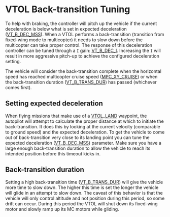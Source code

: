 # VTOL Back-transition Tuning

To help with braking, the controller will pitch up the vehicle if the current deceleration is below what is set in expected deceleration ([VT_B_DEC_MSS](../advanced_config/parameter_reference.md#VT_B_DEC_MSS)). When a VTOL performs a back-transition (transition from fixed-wing mode to multicopter) it needs to slow down before the multicopter can take proper control. The response of this deceleration controller can be tuned through a `I` gain: [VT_B_DEC_I](../advanced_config/parameter_reference.md#VT_B_DEC_I). Increasing the `I` will result in more aggressive pitch-up to achieve the configured deceleration setting.

The vehicle will consider the back-transition complete when the horizontal speed has reached multicopter cruise speed ([MPC_XY_CRUISE](../advanced_config/parameter_reference.md#MPC_XY_CRUISE)) or when the back-transition duration ([VT_B_TRANS_DUR](../advanced_config/parameter_reference.md#VT_B_TRANS_DUR)) has passed (whichever comes first).

## Setting expected deceleration

When flying missions that make use of a [VTOL_LAND](https://mavlink.io/en/messages/common.html#MAV_CMD_NAV_VTOL_LAND) waypoint, the autopilot will attempt to calculate the proper distance at which to initiate the back-transition. It does this by looking at the current velocity (comparable to ground speed) and the expected deceleration. To get the vehicle to come out of back-transition very close to its landing point you can tune the expected deceleration ([VT_B_DEC_MSS](../advanced_config/parameter_reference.md#VT_B_DEC_MSS)) parameter. Make sure you have a large enough back-transition duration to allow the vehicle to reach its intended position before this timeout kicks in.

## Back-transition duration

Setting a high back-transition time ([VT_B_TRANS_DUR](../advanced_config/parameter_reference.md#VT_B_TRANS_DUR)) will give the vehicle more time to slow down. The higher this time is set the longer the vehicle will glide in an attempt to slow down. The caveat of this behavior is that the vehicle will only control altitude and not position during this period, so some drift can occur. During this period the VTOL will shut down its fixed-wing motor and slowly ramp up its MC motors while gliding.
